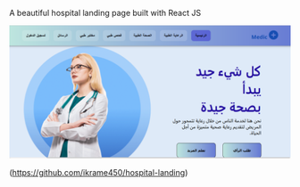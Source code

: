 
A beautiful hospital landing page built with React JS

![الصفحة الرئيسية](public/screenshots/screenshot.png)



(https://github.com/ikrame450/hospital-landing)
